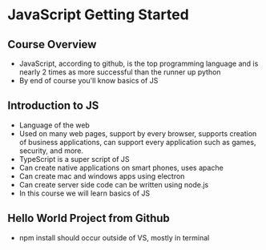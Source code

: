 # JavaScript Getting Started
## Course Overview
- JavaScript, according to github, is the top programming language and is nearly 2 times as more successful than the runner up python
- By end of course you'll know basics of JS
## Introduction to JS
- Language of the web
- Used on many web pages, support by every browser, supports creation of business applications, can support every application such as games, security, and more. 
- TypeScript is a super script of JS
- Can create native applications on smart phones, uses apache
- Can create mac and windows apps using electron
- Can create server side code can be written using node.js
- In this course we will learn basics of JS
## Hello World Project from Github
- npm install should occur outside of VS, mostly in terminal